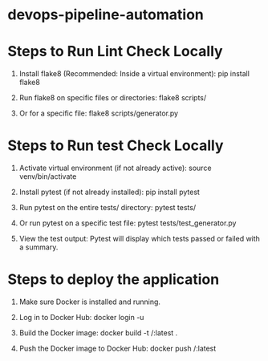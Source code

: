 # devops-pipeline-automation

# Steps to Run Lint Check Locally

1. Install flake8 (Recommended: Inside a virtual environment): pip install flake8

2. Run flake8 on specific files or directories: flake8 scripts/

3. Or for a specific file: flake8 scripts/generator.py

# Steps to Run test Check Locally

1. Activate virtual environment (if not already active): source venv/bin/activate
   
2. Install pytest (if not already installed): pip install pytest

3. Run pytest on the entire tests/ directory: pytest tests/

4. Or run pytest on a specific test file: pytest tests/test_generator.py

5. View the test output:
Pytest will display which tests passed or failed with a summary.

# Steps to deploy the application

1. Make sure Docker is installed and running.

2. Log in to Docker Hub: docker login -u <your-docker-username>

3. Build the Docker image: docker build -t <your-docker-username>/<your-repo-name>:latest .
   
4. Push the Docker image to Docker Hub: docker push <your-docker-username>/<your-repo-name>:latest
